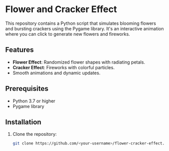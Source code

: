 # Flower and Cracker Effect

This repository contains a Python script that simulates blooming flowers and bursting crackers using the Pygame library. It's an interactive animation where you can click to generate new flowers and fireworks. 

## Features
- **Flower Effect**: Randomized flower shapes with radiating petals.
- **Cracker Effect**: Fireworks with colorful particles.
- Smooth animations and dynamic updates.

## Prerequisites
- Python 3.7 or higher
- Pygame library

## Installation
1. Clone the repository:
   ```bash
   git clone https://github.com/<your-username>/flower-cracker-effect.git
